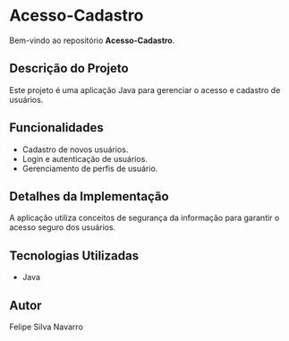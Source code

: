 # Acesso-Cadastro

Bem-vindo ao repositório **Acesso-Cadastro**.

## Descrição do Projeto

Este projeto é uma aplicação Java para gerenciar o acesso e cadastro de usuários.

## Funcionalidades

- Cadastro de novos usuários.
- Login e autenticação de usuários.
- Gerenciamento de perfis de usuário.

## Detalhes da Implementação

A aplicação utiliza conceitos de segurança da informação para garantir o acesso seguro dos usuários.

## Tecnologias Utilizadas

- Java

## Autor

Felipe Silva Navarro
